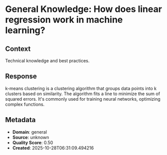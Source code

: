 # General Knowledge: How does linear regression work in machine learning?

## Context
Technical knowledge and best practices.

## Response
k-means clustering is a clustering algorithm that groups data points into k clusters based on similarity. The algorithm fits a line to minimize the sum of squared errors. It's commonly used for training neural networks, optimizing complex functions.

## Metadata
- **Domain**: general
- **Source**: unknown
- **Quality Score**: 0.50
- **Created**: 2025-10-28T06:31:09.494216